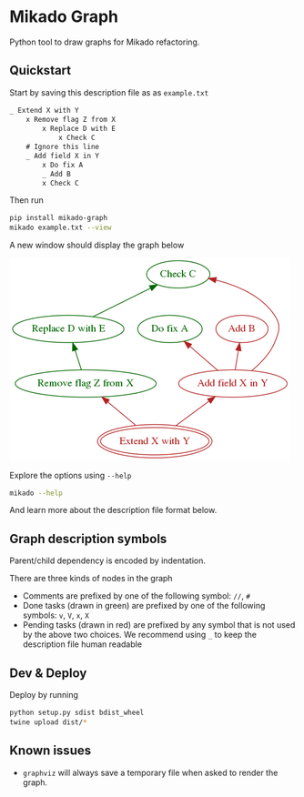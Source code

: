 # Mikado Graph

Python tool to draw graphs for Mikado refactoring.

## Quickstart

Start by saving this description file as as `example.txt`
```
_ Extend X with Y
    x Remove flag Z from X
        x Replace D with E
            x Check C
    # Ignore this line
    _ Add field X in Y
        x Do fix A
        _ Add B
        x Check C
```
Then run
```bash
pip install mikado-graph
mikado example.txt --view
```
A new window should display the graph below

![Example graph](https://raw.githubusercontent.com/SyrianSpock/mikado-graph/master/example.png)

Explore the options using `--help`
```bash
mikado --help
```
And learn more about the description file format below.

## Graph description symbols

Parent/child dependency is encoded by indentation.

There are three kinds of nodes in the graph
- Comments are prefixed by one of the following symbol: `//`, `#`
- Done tasks (drawn in green) are prefixed by one of the following symbols: `v`, `V`, `x`, `X`
- Pending tasks (drawn in red) are prefixed by any symbol that is not used by the above two choices.
  We recommend using `_` to keep the description file human readable

## Dev & Deploy

Deploy by running
```bash
python setup.py sdist bdist_wheel
twine upload dist/*
```

## Known issues

- `graphviz` will always save a temporary file when asked to render the graph.
